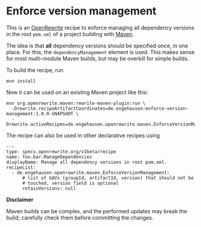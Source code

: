 # Enforce version management

This is an [OpenRewrite](https://docs.openrewrite.org/) recipe to enforce
managing all dependency versions in the root `pom.xml` of a project building
with [Maven](https://maven.apache.org/).

The idea is that **all** dependency versions should be specified once, in one
place. For this, the `dependencyManagement` element is used. This makes
sense for most multi-module Maven builds, but may be overkill for simple
builds.

To build the recipe, run

	mvn install

Now it can be used on an existing Maven project like this:

```
mvn org.openrewrite.maven:rewrite-maven-plugin:run \
  -Drewrite.recipeArtifactCoordinates=de.engehausen:enforce-version-management:1.0.0-SNAPSHOT \
  -Drewrite.activeRecipes=de.engehausen.openrewrite.maven.EnforceVersionManagement
```

The recipe can also be used in other declarative recipes using

```
---
type: specs.openrewrite.org/v1beta/recipe
name: foo.bar.ManageDependencies
displayName: Manage all dependency versions in root pom.xml.
recipeList:
  - de.engehausen.openrewrite.maven.EnforceVersionManagement:
      # list of GAVs (groupId, artifactId, version) that should not be
      # touched, version field is optional
      retainVersions: null
```

**Disclaimer**

Maven builds can be complex, and the performed updates may break the build;
carefully check them before committing the changes.
